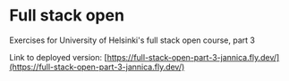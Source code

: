 # Full stack open
Exercises for University of Helsinki's full stack open course, part 3

Link to deployed version: [https://full-stack-open-part-3-jannica.fly.dev/](https://full-stack-open-part-3-jannica.fly.dev/)
